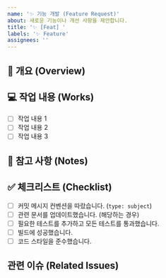 ```yaml
---
name: '✨ 기능 개발 (Feature Request)'
about: 새로운 기능이나 개선 사항을 제안합니다.
title: '✨ [Feat] '
labels: '✨ Feature'
assignees: ''
---
```


## 📌 개요 (Overview)

<!-- 변경 사항에 대한 간략한 설명을 여기에 작성해주세요. -->
<!-- 예를 들어, "사용자 인증 기능을 추가했습니다." -->

## 💻 작업 내용 (Works)

<!-- 실제 작업한 내용에 대해 상세하게 작성해주세요. -->
<!-- 필요하다면 스크린샷이나 동영상을 첨부해주세요. -->
- [ ] 작업 내용 1
- [ ] 작업 내용 2
- [ ] 작업 내용 3

## 💬 참고 사항 (Notes)

<!-- 리뷰어가 특별히 봐줬으면 하는 부분이나 특이한 로직, 테스트 방법 등 필요한 내용을 작성해주세요. -->
<!-- 예를 들어, "이 부분은 특정 라이브러리의 제약으로 인해 이렇게 구현했습니다." -->

## ✅ 체크리스트 (Checklist)

<!-- PR을 올리기 전에 아래 사항들을 확인해주세요. -->
- [ ] 커밋 메시지 컨벤션을 따랐습니다. (`type: subject`)
- [ ] 관련 문서를 업데이트했습니다. (해당하는 경우)
- [ ] 필요한 테스트를 추가하고 모든 테스트를 통과했습니다.
- [ ] 빌드에 성공했습니다.
- [ ] 코드 스타일을 준수했습니다.

## 관련 이슈 (Related Issues)

<!-- 이 PR과 관련된 이슈가 있다면 여기에 링크해주세요. -->
<!-- 예: - #123 -->
<!-- 예: - Closes #456 (PR 머지 시 이슈 자동 닫힘) -->

<!-- 다음은 PR 제목 및 라벨 규칙입니다. (참고용) -->
<!--
✨ Feat: 새로운 기능 추가
🐛 Fix: 버그 수정
♻️ Refactor: 코드 리팩토링 (기능 변경 없음)
📚 Docs: 문서 수정
🎨 Style: 코드 스타일 변경 (포맷팅, 세미콜론 추가 등)
🏗️ Chore: 빌드 관련 파일 수정, 패키지 매니저 설정 변경 등 (프로덕션 코드 변경 없음)
✅ Test: 테스트 코드 추가 또는 수정
🔥 Perf: 성능 개선
🚑️ Hotfix: 긴급 수정
-->